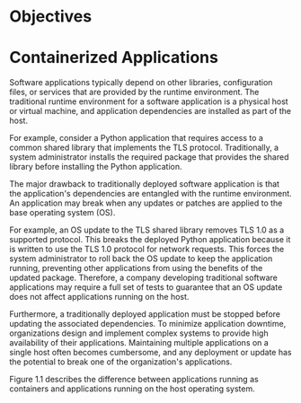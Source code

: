 # Objectives

# Containerized Applications

Software applications typically depend on other libraries, configuration files, or services that
are provided by the runtime environment. The traditional runtime environment for a software
application is a physical host or virtual machine, and application dependencies are installed as part
of the host.<br>

For example, consider a Python application that requires access to a common shared library that
implements the TLS protocol. Traditionally, a system administrator installs the required package
that provides the shared library before installing the Python application.<br>

The major drawback to traditionally deployed software application is that the application's
dependencies are entangled with the runtime environment. An application may break when any
updates or patches are applied to the base operating system (OS).<br>

For example, an OS update to the TLS shared library removes TLS 1.0 as a supported protocol.
This breaks the deployed Python application because it is written to use the TLS 1.0 protocol for
network requests. This forces the system administrator to roll back the OS update to keep the
application running, preventing other applications from using the benefits of the updated package.
Therefore, a company developing traditional software applications may require a full set of tests to
guarantee that an OS update does not affect applications running on the host.<br>

Furthermore, a traditionally deployed application must be stopped before updating the associated
dependencies. To minimize application downtime, organizations design and implement complex
systems to provide high availability of their applications. Maintaining multiple applications on a
single host often becomes cumbersome, and any deployment or update has the potential to break
one of the organization's applications.<br>

Figure 1.1 describes the difference between applications running as containers and applications
running on the host operating system.


# 